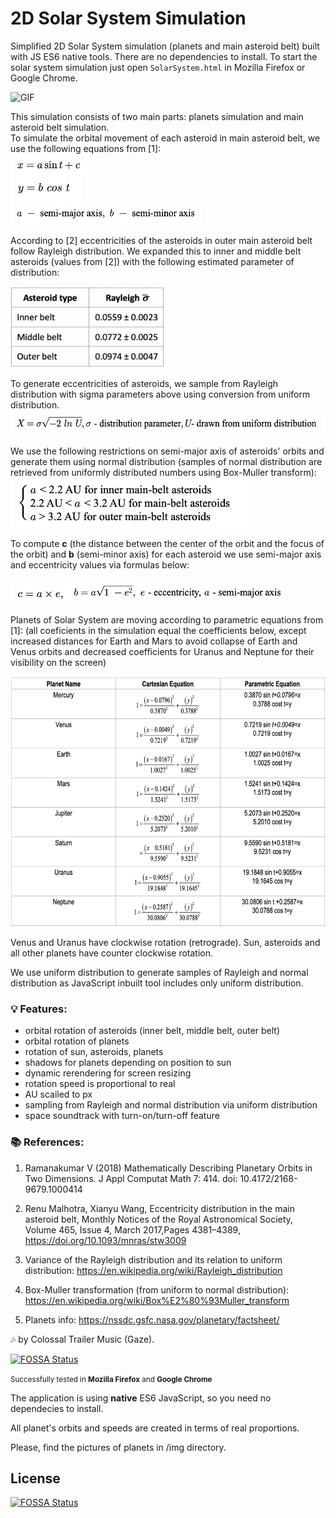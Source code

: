 # 2D Solar System Simulation 

Simplified 2D Solar System simulation (planets and main asteroid belt) built with JS ES6 native tools. There are no dependencies to install.
To start the solar system simulation just open `SolarSystem.html` in Mozilla Firefox or Google Chrome.

![GIF](./img/solar-system.gif)

This simulation consists of two main parts: planets simulation and main asteroid belt simulation.  
To simulate the orbital movement of each asteroid in main asteroid belt, we use the following equations from [1]:    
<img src="./img/formulas/x_asteroids.png" height="35" style="vertical-align:middle">  
<img src="./img/formulas/y_asteroids.png" height="40">  
<img src="./img/formulas/abbriv.png" height="35">  

According to [2] eccentricities of the asteroids in outer main asteroid belt follow Rayleigh distribution. We expanded this to inner and middle belt asteroids (values from [2]) with the following estimated parameter of distribution:  

<img src="./img/formulas/rayleigh_sigma.png" height="130"> 

To generate eccentricities of asteroids, we sample from Rayleigh distribution with sigma parameters above using conversion from uniform distribution.  
<img src="./img/formulas/Rayleigh.png" height="40">

We use the following restrictions on semi-major axis of asteroids' orbits and generate them using normal distribution (samples of normal distribution are retrieved from uniformly distributed numbers using Box-Muller transform):   
<img src="./img/formulas/semi_major_asteroids.png" height="80">  

To compute **c** (the distance between the center of the orbit and the focus of the orbit) and **b** (semi-minor axis) for each asteroid we use semi-major axis and eccentricity values via formulas below:

<img src="./img/formulas/a_c_formula.png" height="35"><img src="./img/formulas/b_formula.png" height="40">

Planets of Solar System are moving according to parametric equations from [1]:
(all coeficients in the simulation equal the coefficients below, except increased distances for Earth and Mars to avoid collapse of Earth and Venus orbits and decreased coefficients for Uranus and Neptune for their visibility on the screen) 

<img src="./img/formulas/planets_orbits.png" height="400">  

Venus and Uranus have clockwise rotation (retrograde).
Sun, asteroids and all other planets have counter clockwise rotation.

We use uniform distribution to generate samples of Rayleigh and normal distribution as JavaScript inbuilt tool includes only uniform distribution.

### :bulb: Features:
- orbital rotation of asteroids (inner belt, middle belt, outer belt)
- orbital rotation of planets
- rotation of sun, asteroids, planets
- shadows for planets depending on position to sun
- dynamic rerendering for screen resizing 
- rotation speed is proportional to real
- AU scailed to px
- sampling from Rayleigh and normal distribution via uniform distribution
- space soundtrack with turn-on/turn-off feature

### :books: References:

1.  Ramanakumar V (2018) Mathematically Describing Planetary Orbits in Two Dimensions. J Appl Computat Math 7: 414. doi: 10.4172/2168-
9679.1000414

2. Renu Malhotra, Xianyu Wang, Eccentricity distribution in the main asteroid belt, Monthly Notices of the Royal Astronomical Society, Volume 465, Issue 4, March 2017,Pages 4381–4389, https://doi.org/10.1093/mnras/stw3009

3. Variance of the Rayleigh distribution and its relation to uniform distribution: 
https://en.wikipedia.org/wiki/Rayleigh_distribution

4. Box-Muller transformation (from uniform to normal distribution):
https://en.wikipedia.org/wiki/Box%E2%80%93Muller_transform

5. Planets info: https://nssdc.gsfc.nasa.gov/planetary/factsheet/

:notes: by Colossal Trailer Music (Gaze).

[![FOSSA Status](https://app.fossa.io/api/projects/git%2Bgithub.com%2Fhirocsingh%2F2D-solar-system-model.svg?type=shield)](https://app.fossa.io/projects/git%2Bgithub.com%2Fhirocsingh%2F2D-solar-system-model?ref=badge_shield)

<small>Successfully tested in <b>Mozilla Firefox</b> and <b>Google Chrome</b></small>

The application is using <b>native</b> ES6 JavaScript, so you need no dependecies to install.

All planet's orbits and speeds are created in terms of real proportions.

Please, find the pictures of planets in /img directory. 

## License
[![FOSSA Status](https://app.fossa.io/api/projects/git%2Bgithub.com%2Fhirocsingh%2F2D-solar-system-model.svg?type=large)](https://app.fossa.io/projects/git%2Bgithub.com%2Fhirocsingh%2F2D-solar-system-model?ref=badge_large)